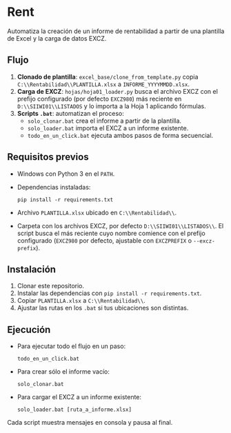 # Rent

Automatiza la creación de un informe de rentabilidad a partir de una plantilla de Excel y la carga de datos EXCZ.

## Flujo

1. **Clonado de plantilla**: `excel_base/clone_from_template.py` copia `C:\\Rentabilidad\\PLANTILLA.xlsx` a `INFORME_YYYYMMDD.xlsx`.
2. **Carga de EXCZ**: `hojas/hoja01_loader.py` busca el archivo EXCZ con el prefijo configurado (por defecto `EXCZ980`) más reciente en `D:\\SIIWI01\\LISTADOS` y lo importa a la Hoja 1 aplicando fórmulas.
3. **Scripts `.bat`**: automatizan el proceso:
   - `solo_clonar.bat` crea el informe a partir de la plantilla.
   - `solo_loader.bat` importa el EXCZ a un informe existente.
   - `todo_en_un_click.bat` ejecuta ambos pasos de forma secuencial.

## Requisitos previos

- Windows con Python 3 en el `PATH`.
- Dependencias instaladas:

  ```
  pip install -r requirements.txt
  ```
- Archivo `PLANTILLA.xlsx` ubicado en `C:\\Rentabilidad\\`.
- Carpeta con los archivos EXCZ, por defecto `D:\\SIIWI01\\LISTADOS\\`. El script busca el más reciente cuyo nombre comience con el prefijo configurado (`EXCZ980` por defecto, ajustable con `EXCZPREFIX` o `--excz-prefix`).

## Instalación

1. Clonar este repositorio.
2. Instalar las dependencias con `pip install -r requirements.txt`.
3. Copiar `PLANTILLA.xlsx` a `C:\\Rentabilidad\\`.
4. Ajustar las rutas en los `.bat` si tus ubicaciones son distintas.

## Ejecución

- Para ejecutar todo el flujo en un paso:

  ```
  todo_en_un_click.bat
  ```

- Para crear sólo el informe vacío:

  ```
  solo_clonar.bat
  ```

- Para cargar el EXCZ a un informe existente:

  ```
  solo_loader.bat [ruta_a_informe.xlsx]
  ```

Cada script muestra mensajes en consola y pausa al final.
